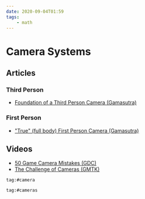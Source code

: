 ```yaml
---
date: 2020-09-04T01:59
tags:
    - math
---
```


# Camera Systems

## Articles
### Third Person
- [Foundation of a Third Person Camera (Gamasutra)](https://www.gamasutra.com/blogs/CameronNicoll/20180220/314793/The_Foundation_of_a_Third_Person_Camera.php)
### First Person
- ["True" (full body) First Person Camera (Gamasutra)](https://www.gamasutra.com/blogs/FabricePiquet/20180621/320400/True_First_Person_Camera_in_Unreal_Engine_4.php)

## Videos
- [50 Game Camera Mistakes (GDC)](https://www.youtube.com/watch?v=C7307qRmlMI)
- [The Challenge of Cameras (GMTK)](https://www.youtube.com/watch?v=bHdi5Ar8GXw)
```query
tag:#camera
```
```query
tag:#cameras
```